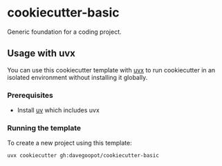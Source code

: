 # cookiecutter-basic
Generic foundation for a coding project.

## Usage with uvx

You can use this cookiecutter template with [uvx](https://docs.astral.sh/uv/guides/tools/) to run cookiecutter in an isolated environment without installing it globally.

### Prerequisites

- Install [uv](https://docs.astral.sh/uv/getting-started/installation/) which includes uvx

### Running the template

To create a new project using this template:


```bash
uvx cookiecutter gh:davegoopot/cookiecutter-basic
```


